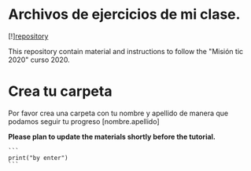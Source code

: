 # Archivos de ejercicios de mi clase.

[!][repository](https://github.com/DiegOliveros/MISION-TIC-2020)

This repository contain material and instructions to follow the "Misión tic 2020" curso 2020.

# Crea tu carpeta

Por favor crea una carpeta con tu nombre y apellido de manera que podamos seguir tu progreso [nombre.apellido]

**Please plan to update the materials shortly before the tutorial.**

    ```
    print("by enter")
    ```

